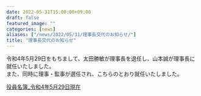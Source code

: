 ```yaml
---
date: 2022-05-31T15:00:00+09:00
draft: false
featured_image: ""
categories: [news]
aliases: ["/news/2022/05/31/理事長交代のお知らせ/"]
title: "理事長交代のお知らせ"
---
```

令和4年5月29日をもちまして、太田勝敏が理事長を退任し、山本誠が理事長に就任いたしました。<br>
また、同時に理事・監事が選任され、こちらのとおり就任いたしました。

[役員名簿_令和4年5月29日現在](/files/org/BoardMembers_20220529.pdf)
